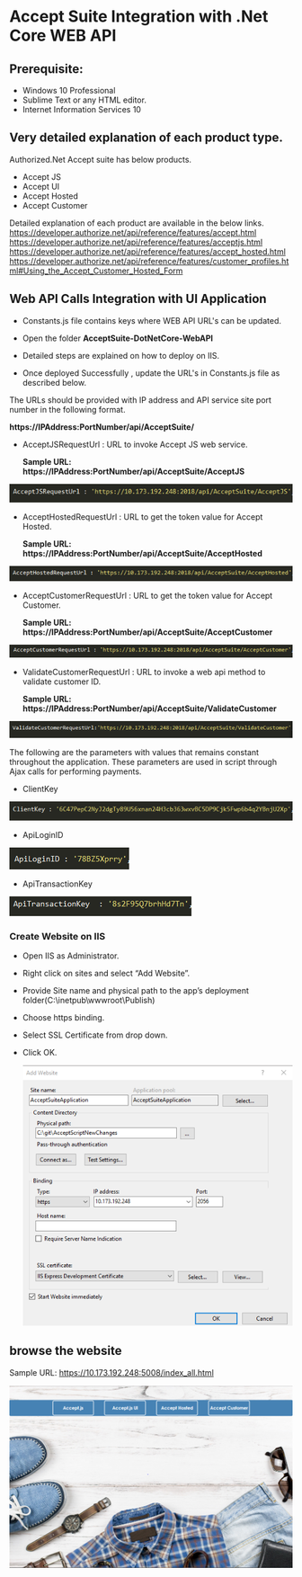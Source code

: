 # Accept Suite Integration with .Net Core WEB API

## Prerequisite:
*	Windows 10 Professional
*	Sublime Text or any HTML editor.
*	Internet Information Services 10

## Very detailed explanation of each product type.
Authorized.Net Accept suite has below products.
*	Accept JS
*	Accept UI
*	Accept Hosted
*	Accept Customer

Detailed explanation of each product are available in the below links.
https://developer.authorize.net/api/reference/features/accept.html
https://developer.authorize.net/api/reference/features/acceptjs.html
https://developer.authorize.net/api/reference/features/accept_hosted.html
https://developer.authorize.net/api/reference/features/customer_profiles.html#Using_the_Accept_Customer_Hosted_Form

## Web API Calls Integration with UI Application


* Constants.js file contains keys where WEB API URL's can be updated. 

* Open the folder **AcceptSuite-DotNetCore-WebAPI**

* Detailed steps are explained on how to deploy on IIS.

* Once deployed Successfully , update the URL's in Constants.js file as described below.


The URLs should be provided with IP address and API service site port number in the following format.

**https://IPAddress:PortNumber/api/AcceptSuite/<ApiMethodName>**

* AcceptJSRequestUrl : URL to invoke Accept JS web service.

	**Sample URL: https://IPAddress:PortNumber/api/AcceptSuite/AcceptJS**

![Image of AcceptJSRequestUrl](Github-Images/AcceptJSRequestUrl.PNG)

* AcceptHostedRequestUrl : URL to get the token value for Accept Hosted.

	**Sample URL: https://IPAddress:PortNumber/api/AcceptSuite/AcceptHosted**

![Image of HostedRequestUrl](Github-Images/HostedRequestUrl.PNG)

* AcceptCustomerRequestUrl : URL to get the token value for Accept Customer.

	**Sample URL: https://IPAddress:PortNumber/api/AcceptSuite/AcceptCustomer**

![Image of CustomerRequestUrl](Github-Images/CustomerRequestUrl.PNG)

* ValidateCustomerRequestUrl : URL to invoke a web api method to validate customer ID.

	**Sample URL: https://IPAddress:PortNumber/api/AcceptSuite/ValidateCustomer**

![Image of ValidateCustomerUrl](Github-Images/ValidateCustomerUrl.PNG)
 

The following are the parameters with values that remains constant throughout the application. These parameters are used in script through Ajax calls for performing payments.

* ClientKey 

![Image of clientKey](Github-Images/clientKey.PNG)

* ApiLoginID

![Image of apiLogin](Github-Images/apiLogin.PNG)

* ApiTransactionKey

![Image of apiTransactionKey](Github-Images/apiTransactionKey.PNG)


### Create Website on IIS

*	Open IIS as Administrator.

*	Right click on sites and select “Add Website”. 

*	Provide Site name and physical path to the app’s deployment folder(C:\inetpub\wwwroot\Publish)

*	Choose https binding.

* 	Select SSL Certificate from drop down.

*   Click OK.

	![Add-Website](Github-Images/Add-Website.png)

## browse the website

Sample URL: https://10.173.192.248:5008/index_all.html

![Image of dashboard](Github-Images/dashboard.PNG)